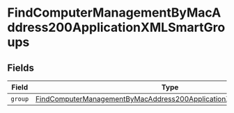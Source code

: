# FindComputerManagementByMacAddress200ApplicationXMLSmartGroups


## Fields

| Field                                                                                                                                                                 | Type                                                                                                                                                                  | Required                                                                                                                                                              | Description                                                                                                                                                           |
| --------------------------------------------------------------------------------------------------------------------------------------------------------------------- | --------------------------------------------------------------------------------------------------------------------------------------------------------------------- | --------------------------------------------------------------------------------------------------------------------------------------------------------------------- | --------------------------------------------------------------------------------------------------------------------------------------------------------------------- |
| `group`                                                                                                                                                               | [FindComputerManagementByMacAddress200ApplicationXMLSmartGroupsGroup](../../models/operations/findcomputermanagementbymacaddress200applicationxmlsmartgroupsgroup.md) | :heavy_minus_sign:                                                                                                                                                    | N/A                                                                                                                                                                   |